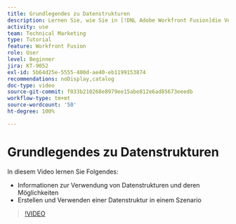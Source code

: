 ```yaml
---
title: Grundlegendes zu Datenstrukturen
description: Lernen Sie, wie Sie in [!DNL Adobe Workfront Fusion]die Verwendung und die Möglichkeiten von Datenstrukturen verstehen und eine Datenstruktur innerhalb eines Szenarios erstellen und verwenden.
activity: use
team: Technical Marketing
type: Tutorial
feature: Workfront Fusion
role: User
level: Beginner
jira: KT-9052
exl-id: 5b64d25e-5555-400d-ae40-eb1199153874
recommendations: noDisplay,catalog
doc-type: video
source-git-commit: f033b210268e8979ee15abe812e6ad85673eeedb
workflow-type: tm+mt
source-wordcount: '50'
ht-degree: 100%

---
```


# Grundlegendes zu Datenstrukturen

In diesem Video lernen Sie Folgendes:

* Informationen zur Verwendung von Datenstrukturen und deren Möglichkeiten
* Erstellen und Verwenden einer Datenstruktur in einem Szenario

>[!VIDEO](https://video.tv.adobe.com/v/335293/?quality=12&learn=on)
